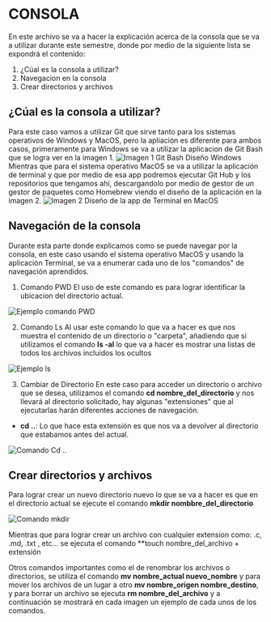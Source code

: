  # CONSOLA
 En este archivo se va a hacer la explicación acerca de la consola que se va a utilizar durante este semestre, donde por medio de la siguiente lista se expondrá el contenido:
 1. ¿Cúal es la consola a utilizar?
 2. Navegacion en la consola
 3. Crear directorios y archivos
## ¿Cúal es la consola a utilizar?

Para este caso vamos a utilizar Git que sirve tanto para los sistemas operativos de Windows y MacOS, pero la apliación es diferente para ambos casos, primeramente para Windows se va a utilizar la aplicacion de Git Bash que se logra ver en la imagen 1.
![Imagen 1 Git Bash Diseño Windows](https://www.google.com/url?sa=i&url=https%3A%2F%2Fwww.geeksforgeeks.org%2Fworking-on-git-bash%2F&psig=AOvVaw2OU1F0ttd-h3Xsbbl25L1j&ust=1738388477858000&source=images&cd=vfe&opi=89978449&ved=0CBQQjRxqFwoTCJjwkO-fn4sDFQAAAAAdAAAAABAZ)
Mientras que para el sistema operativo MacOS se va a utilizar la aplicación de terminal y que por medio de esa app podremos ejecutar Git Hub y los repositorios que tengamos ahí, descargandolo por medio de gestor de un gestor de paquetes como Homebrew viendo el diseño de la aplicación en la imagen 2.
![Imagen 2 Diseño de la app de Terminal en MacOS](https://www.google.com/url?sa=i&url=https%3A%2F%2Fwww.xataka.com%2Fbasics%2F39-comandos-basicos-para-dar-tus-primeros-pasos-terminal-macos&psig=AOvVaw0adXkFGWOs4p4pTo76f4I1&ust=1738388670916000&source=images&cd=vfe&opi=89978449&ved=0CBQQjRxqFwoTCICx2M6gn4sDFQAAAAAdAAAAABAE)

## Navegación de la consola
 
Durante esta parte donde explicamos como se puede navegar por la consola, en este caso usando el sistema operativo MacOS y usando la aplicación Terminal, se va a enumerar cada uno de los "comandos" de navegación aprendidos.

1. Comando PWD
El uso de este comando es para lograr identificar la ubicacion del directorio actual.

![Ejemplo comando PWD](https://www.google.com/url?sa=i&url=https%3A%2F%2Finteractivechaos.com%2Fes%2Fbash%2Fcommand%2Fpwd&psig=AOvVaw3YEDy4CaHlLmhKFfuwkDgj&ust=1738392629530000&source=images&cd=vfe&opi=89978449&ved=0CBQQjRxqFwoTCIDNh6uvn4sDFQAAAAAdAAAAABAZ)

2. Comando Ls
Al usar este comando lo que va a hacer es que nos muestra el contenido de un directorio o "carpeta", añadiendo que si utilizamos el comando **ls -al** lo que va a hacer es mostrar una listas de todos los archivos incluidos los ocultos 

![Ejemplo ls](https://www.google.com/url?sa=i&url=http%3A%2F%2Faplicacioneslibreuso.blogspot.com%2F2016%2F01%2Finiciacion-linux-comando-cd.html&psig=AOvVaw1eo1I1gABIeQzMFulyB0mE&ust=1738392721119000&source=images&cd=vfe&opi=89978449&ved=0CBQQjRxqFwoTCLiR79evn4sDFQAAAAAdAAAAABAO)

3. Cambiar de Directorio 
En este caso para acceder un directorio o archivo que se desea, utilizamos el comando **cd nombre_del_directorio** y nos llevará al directorio solicitado, hay algunas "extensiones" que al ejecutarlas harán diferentes acciones de navegación.

 - **cd ..**: Lo que hace esta extensión es que nos va a devolver al directorio que estabamos antes del actual.

 ![Comando Cd ..](./escritorio/CD..)

 ## Crear directorios y archivos 

 Para lograr crear un nuevo directorio nuevo lo que se va a hacer es que en el directorio actual se ejecute el comando **mkdir nombbre_del_directorio** 

 ![Comando mkdir](https://www.google.com/url?sa=i&url=https%3A%2F%2Finteractivechaos.com%2Fen%2Fnode%2F79&psig=AOvVaw2AVhSKIhYf6JANUrrQWj4v&ust=1738392940586000&source=images&cd=vfe&opi=89978449&ved=0CBQQjRxqFwoTCICdz7-wn4sDFQAAAAAdAAAAABAR)

Mientras que para lograr crear un archivo con cualquier extension como: .c, .md, .txt , etc... se ejecuta el comando **touch nombre_del_archivo + extensión

Otros comandos importantes como el de renombrar los archivos o directorios, se utiliza el comando **mv nombre_actual nuevo_nombre** y para mover los archivos de un lugar a otro **mv nombre_origen nombre_destino**, y para borrar un archivo se ejecuta **rm nombre_del_archivo** y a continuación se mostrará en cada imagen un ejemplo de cada unos de los comandos.

